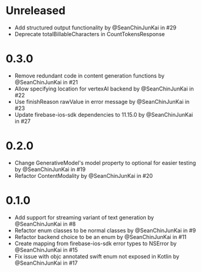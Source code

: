 # Unreleased
* Add structured output functionality by @SeanChinJunKai in #29
* Deprecate totalBillableCharacters in CountTokensResponse

# 0.3.0
* Remove redundant code in content generation functions by @SeanChinJunKai in #21
* Allow specifying location for vertexAI backend by @SeanChinJunKai in #22
* Use finishReason rawValue in error message by @SeanChinJunKai in #23
* Update firebase-ios-sdk dependencies to 11.15.0 by @SeanChinJunKai in #27

# 0.2.0
* Change GenerativeModel's model property to optional for easier testing by @SeanChinJunKai in #19
* Refactor ContentModality by @SeanChinJunKai in #20

# 0.1.0
* Add support for streaming variant of text generation by @SeanChinJunKai in #8
* Refactor enum classes to be normal classes by @SeanChinJunKai in #9
* Refactor backend choice to be an enum by @SeanChinJunKai in #11
* Create mapping from firebase-ios-sdk error types to NSError by @SeanChinJunKai in #15
* Fix issue with objc annotated swift enum not exposed in Kotlin by @SeanChinJunKai in #17
